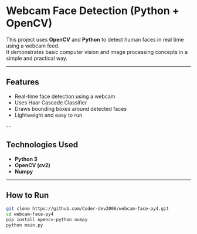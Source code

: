 #  Webcam Face Detection (Python + OpenCV)

This project uses **OpenCV** and **Python** to detect human faces in real time using a webcam feed.  
It demonstrates basic computer vision and image processing concepts in a simple and practical way.

---

##  Features
-  Real-time face detection using a webcam
-  Uses Haar Cascade Classifier
-  Draws bounding boxes around detected faces
-  Lightweight and easy to run

--

##  Technologies Used
- **Python 3**
- **OpenCV (cv2)**
- **Numpy**

---

##  How to Run
```bash
git clone https://github.com/Coder-dev2006/webcam-face-py4.git
cd webcam-face-py4
pip install opencv-python numpy
python main.py
